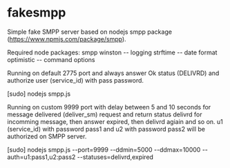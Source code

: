 fakesmpp
========

Simple fake SMPP server based on nodejs smpp package (https://www.npmjs.com/package/smpp).

Required node packages:
smpp
winston -- logging
strftime -- date format
optimistic -- command options

Running on default 2775 port and always answer Ok status (DELIVRD) and authorize user (service_id) with pass password.

[sudo] nodejs smpp.js

Running on custom 9999 port with delay between 5 and 10 seconds for message delivered (deliver_sm) request and return status delivrd for incomming message, then answer expired, then delivrd agiain and so on. u1 (service_id) with password pass1 and u2 with password pass2 will be authorized on SMPP server.

[sudo] nodejs smpp.js --port=9999 --ddmin=5000 --ddmax=10000 --auth=u1:pass1,u2:pass2 --statuses=delivrd,expired
